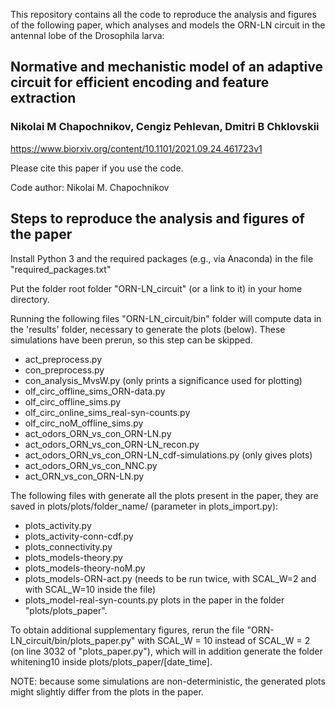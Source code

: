 This repository contains all the code to reproduce the analysis and figures
of the following paper, which analyses and models the ORN-LN circuit in the 
antennal lobe of the Drosophila larva:

## Normative and mechanistic model of an adaptive circuit for efficient encoding and feature extraction
### Nikolai M Chapochnikov, Cengiz Pehlevan, Dmitri B Chklovskii


https://www.biorxiv.org/content/10.1101/2021.09.24.461723v1

Please cite this paper if you use the code.

Code author: Nikolai M. Chapochnikov


##  Steps to reproduce the analysis and figures of the paper

Install Python 3 and the required packages (e.g., via Anaconda) in the file
"required_packages.txt"



Put the folder root folder "ORN-LN_circuit" (or a link to it) in your home directory.


Running the following files "ORN-LN_circuit/bin" folder will compute data
in the 'results' folder,
necessary to generate the plots (below). These simulations have been prerun, so
this step can be skipped.
- act_preprocess.py
- con_preprocess.py
- con_analysis_MvsW.py (only prints a significance used for plotting)
- olf_circ_offline_sims_ORN-data.py
- olf_circ_offline_sims.py
- olf_circ_online_sims_real-syn-counts.py
- olf_circ_noM_offline_sims.py
- act_odors_ORN_vs_con_ORN-LN.py
- act_odors_ORN_vs_con_ORN-LN_recon.py
- act_odors_ORN_vs_con_ORN-LN_cdf-simulations.py (only gives plots)
- act_odors_ORN_vs_con_NNC.py
- act_ORN_vs_con_ORN-LN.py

The following files with generate all the plots present in the paper, they are
saved in plots/plots/folder_name/ (parameter in plots_import.py):
- plots_activity.py
- plots_activity-conn-cdf.py
- plots_connectivity.py
- plots_models-theory.py
- plots_models-theory-noM.py
- plots_models-ORN-act.py (needs to be run twice, with SCAL_W=2 and with SCAL_W=10 inside the file)
- plots_model-real-syn-counts.py
plots in the paper in the folder "plots/plots_paper".

To obtain additional supplementary figures, rerun the file "ORN-LN_circuit/bin/plots_paper.py" with SCAL_W = 10 instead of SCAL_W = 2 (on line 3032 of "plots_paper.py"), which will in addition generate the folder whitening10 inside plots/plots_paper/[date_time].


NOTE: because some simulations are non-deterministic, the generated plots might
slightly differ from the plots in the paper.
